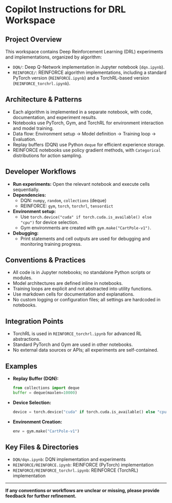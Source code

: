 # Copilot Instructions for DRL Workspace

## Project Overview
This workspace contains Deep Reinforcement Learning (DRL) experiments and implementations, organized by algorithm:
- `DQN/`: Deep Q-Network implementation in Jupyter notebook (`dqn.ipynb`).
- `REINFORCE/`: REINFORCE algorithm implementations, including a standard PyTorch version (`REINFORCE.ipynb`) and a TorchRL-based version (`REINFORCE_torchrl.ipynb`).

## Architecture & Patterns
- Each algorithm is implemented in a separate notebook, with code, documentation, and experiment results.
- Notebooks use PyTorch, Gym, and TorchRL for environment interaction and model training.
- Data flow: Environment setup → Model definition → Training loop → Evaluation.
- Replay buffers (DQN) use Python `deque` for efficient experience storage.
- REINFORCE notebooks use policy gradient methods, with `Categorical` distributions for action sampling.

## Developer Workflows
- **Run experiments:** Open the relevant notebook and execute cells sequentially.
- **Dependencies:**
  - DQN: `numpy`, `random`, `collections` (deque)
  - REINFORCE: `gym`, `torch`, `torchrl`, `tensordict`
- **Environment setup:**
  - Use `torch.device("cuda" if torch.cuda.is_available() else "cpu")` for device selection.
  - Gym environments are created with `gym.make("CartPole-v1")`.
- **Debugging:**
  - Print statements and cell outputs are used for debugging and monitoring training progress.

## Conventions & Practices
- All code is in Jupyter notebooks; no standalone Python scripts or modules.
- Model architectures are defined inline in notebooks.
- Training loops are explicit and not abstracted into utility functions.
- Use markdown cells for documentation and explanations.
- No custom logging or configuration files; all settings are hardcoded in notebooks.

## Integration Points
- TorchRL is used in `REINFORCE_torchrl.ipynb` for advanced RL abstractions.
- Standard PyTorch and Gym are used in other notebooks.
- No external data sources or APIs; all experiments are self-contained.

## Examples
- **Replay Buffer (DQN):**
  ```python
  from collections import deque
  buffer = deque(maxlen=10000)
  ```
- **Device Selection:**
  ```python
  device = torch.device("cuda" if torch.cuda.is_available() else "cpu")
  ```
- **Environment Creation:**
  ```python
  env = gym.make("CartPole-v1")
  ```

## Key Files & Directories
- `DQN/dqn.ipynb`: DQN implementation and experiments
- `REINFORCE/REINFORCE.ipynb`: REINFORCE (PyTorch) implementation
- `REINFORCE/REINFORCE_torchrl.ipynb`: REINFORCE (TorchRL) implementation

---
**If any conventions or workflows are unclear or missing, please provide feedback for further refinement.**
